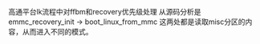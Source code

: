 高通平台lk流程中对ffbm和recovery优先级处理
从源码分析是
emmc_recovery_init  ->  boot_linux_from_mmc
这两处都是读取misc分区的内容，从而进入不同的模式。
